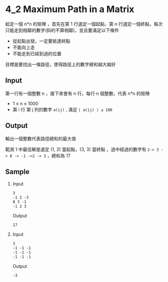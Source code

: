 # 4_2 Maximum Path in a Matrix

給定一個 n\*n 的矩陣 ，首先在第 1 行選定一個起點，第 n 行選定一個終點，每次只能走到相鄰的數字(斜的不算相鄰)，並且要滿足以下條件

- 從起點出發，一定要抵達終點
- 不能向上走
- 不能走到已經到過的位置

目標是要找出一條路徑，使得路徑上的數字總和越大越好

## Input

第一行有一個整數 n ，接下來會有 n 行，每行 n 個整數，代表 n\*n 的矩陣

- 1 ≤ n ≤ 1000
- 第 i 行 第 j 列的數字 `a(ij)` , 滿足 `| a(ij) | ≤ 100`

## Output

輸出一個整數代表路徑總和的最大值

範測 1 中最佳解是選定 (1, 2) 當起點，(3, 3) 當終點 ，途中經過的數字有 `2-> 3 -> 8 -> -1 ->2 -> 3` ，總和為 17

## Sample

1.  Input
    ```
    3
    -1 2 -3
    8 3 -1
    -1 2 3
    ```
    Output
    ```
    17
    ```
2.  Input
    ```
    3
    -1 -1 -1
    -1 -1 -1
    -1 -1 -1
    ```
    Output
    ```
    -3
    ```
